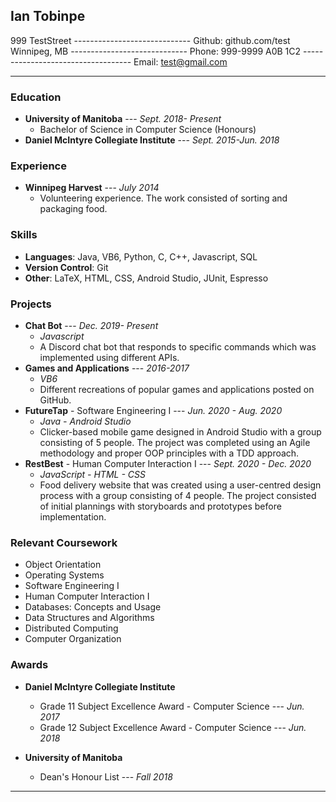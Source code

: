 ## Ian Tobinpe
999 TestStreet ----------------------------- Github: github.com/test
Winnipeg, MB ----------------------------- Phone: 999-9999
A0B 1C2 ----------------------------------- Email: test@gmail.com

---------------
### Education   

* **University of Manitoba** --- _Sept. 2018- Present_
	* Bachelor of Science in Computer Science (Honours)
* **Daniel McIntyre Collegiate Institute** --- _Sept. 2015-Jun. 2018_

### Experience

* **Winnipeg Harvest** --- _July 2014_
	*  Volunteering experience. The work consisted of sorting and packaging food.

### Skills

* **Languages**: Java, VB6, Python, C, C++, Javascript, SQL
* **Version Control**: Git
* **Other**: LaTeX, HTML, CSS, Android Studio, JUnit, Espresso

### Projects

* **Chat Bot** --- _Dec. 2019- Present_
	* _Javascript_
	* A Discord chat bot that responds to specific commands which was implemented using different APIs.
* **Games and Applications** --- _2016-2017_
	* _VB6_
	* Different recreations of popular games and applications posted on GitHub.
* **FutureTap** - Software Engineering I --- _Jun. 2020 - Aug. 2020_
	* _Java - Android Studio_
	* Clicker-based mobile game designed in Android Studio with a group consisting of 5 people. The project was completed using an Agile methodology and proper OOP principles with a TDD approach.
* **RestBest** - Human Computer Interaction I --- _Sept. 2020 - Dec. 2020_
	* _JavaScript - HTML - CSS_
	* Food delivery website that was created using a user-centred design process with a group consisting of 4 people. The project consisted of initial plannings with storyboards and prototypes before implementation.

### Relevant Coursework

* Object Orientation 
* Operating Systems
* Software Engineering I
* Human Computer Interaction I
* Databases: Concepts and Usage
* Data Structures and Algorithms
* Distributed Computing
* Computer Organization

### Awards

* **Daniel McIntyre Collegiate Institute**
	* Grade 11 Subject Excellence Award - Computer Science --- _Jun. 2017_
	* Grade 12 Subject Excellence Award - Computer Science --- _Jun. 2018_

* **University of Manitoba**
	* Dean's Honour List --- _Fall 2018_
----------------


